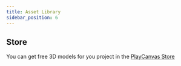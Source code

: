 ```yaml
---
title: Asset Library
sidebar_position: 6
---
```


## Store

You can get free 3D models for you project in the [PlayCanvas Store][1]

[1]: https://store.playcanvas.com/
